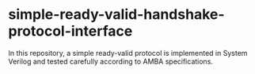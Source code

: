 # simple-ready-valid-handshake-protocol-interface
In this repository, a simple ready-valid protocol is implemented in System Verilog and tested carefully according to AMBA specifications.
